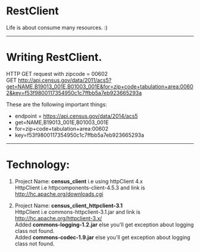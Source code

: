 # RestClient
Life is about consume many resources. :)

<hr/>

# Writing RestClient.
HTTP GET request with zipcode = 00602 <br/>
GET http://api.census.gov/data/2011/acs5?get=NAME,B19013_001E,B01003_001E&for=zip+code+tabulation+area:00602&key=f53f9800117354950c1c7ffbb5a7eb923665293a

These are the following important things:
- endpoint = https://api.census.gov/data/2014/acs5
- get=NAME,B19013_001E,B01003_001E
- for=zip+code+tabulation+area:00602
- key=f53f9800117354950c1c7ffbb5a7eb923665293a

<hr/>

# Technology:
1. Project Name: **census_client** i.e using httpClient 4.x <br/>
HttpClient i.e httpcomponents-client-4.5.3 and link is http://hc.apache.org/downloads.cgi  <br/>

2. Project Name: **census_client_httpclient-3.1** <br/>
   HttpClient i.e commons-httpclient-3.1.jar and link is 	http://hc.apache.org/httpclient-3.x/ <br/>
   Added **commons-logging-1.2.jar** else you'll get exception about logging class not found. <br/>
   Added **commons-codec-1.9.jar**   else you'll get exception about logging class not found. <br/>
